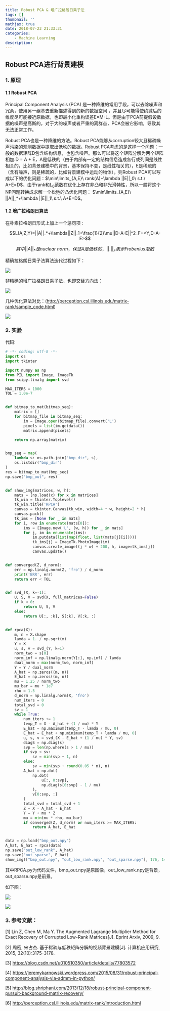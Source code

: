 ```yaml
---
title: Robust PCA & 增广拉格朗日乘子法
tags: []
thumbnail: ''
mathjax: true
date: 2018-07-23 21:33:31
categories:
	- Machine Learning 
description:
---
```


## Robust PCA进行背景建模

### 1. 原理

#### 1.1 Robust PCA

Principal Component Analysis (PCA) 是一种降维的常用手段，可以去除噪声和冗余，使用另一组基去重新描述得到的新的数据空间 ，并且尽可能得使约减后的维度尽可能接近原数据，也即最小化重构误差E=M-L。但是由于PCA前提假设数据的噪声是高斯的，对于大的噪声或者严重的离群点，PCA会被它影响，导致其无法正常工作。 

Robust PCA也是一种降维的方法。Robust PCA能够从corruption较大且稀疏噪声污染的观测数据中提取出低秩的数据。Robust PCA考虑的是这样一个问题：一般的数据矩阵D包含结构信息，也包含噪声。那么可以将这个矩阵分解为两个矩阵相加:D = A + E，A是低秩的（由于内部有一定的结构信息造成各行或列间是线性相关的，比如背景建模中的背景，基本保持不变，是线性相关的），E是稀疏的（含有噪声，则是稀疏的，比如背景建模中运动的物体），则Robust PCA可以写成以下的优化问题：$\min\limits_{A,E}\ rank(A)+\lambda ||E||_0\ s.t.\ A+E=D$，由于rank和$L_0$范数在优化上存在非凸和非光滑特性，所以一般将这个NP问题转换成求解一个松弛的凸优化问题： $\min\limits_{A,E}\ ||A||_*+\lambda ||E||_1\ s.t.\ A+E=D$。

#### 1.2 增广拉格朗日算法

在朴素拉格朗日形式上加上一个惩罚项 :

$$L(A,Z,Y)=||A||_*+\lambda||Z||_1+\frac{1}{2}\mu||D-A-E||^2_F+<Y,D-A-E>$$

$$其中||A||_*是nuclear\ norm，保证A是低秩的，||.||_F表示Frobenius范数$$

精确拉格朗日乘子法算法迭代过程如下：

![](../asset/Robust-PCA-增广拉格朗日乘子法/32801831.jpg)

非精确的增广拉格朗日乘子法，也即交替方向法：

![](../asset/Robust-PCA-增广拉格朗日乘子法/59747184.jpg)

几种优化算法对比：(http://perception.csl.illinois.edu/matrix-rank/sample_code.html)

![](../asset/Robust-PCA-增广拉格朗日乘子法/57586547.jpg)

### 2. 实验

代码:

```python
# -*- coding: utf-8 -*-
import os
import tkinter

import numpy as np
from PIL import Image, ImageTk
from scipy.linalg import svd

MAX_ITERS = 1000
TOL = 1.0e-7


def bitmap_to_mat(bitmap_seq):
    matrix = []
    for bitmap_file in bitmap_seq:
        im = Image.open(bitmap_file).convert('L')
        pixels = list(im.getdata())
        matrix.append(pixels)

    return np.array(matrix)


bmp_seq = map(
    lambda s: os.path.join("bmp_dir", s),
    os.listdir("bmp_dir")
)
res = bitmap_to_mat(bmp_seq)
np.save("bmp_out", res)


def show_img(matrices, w, h):
    mats = [np.load(x) for x in matrices]
    tk_win = tkinter.Toplevel()
    tk_win.title('RPCA')
    canvas = tkinter.Canvas(tk_win, width=4 * w, height=2 * h)
    canvas.pack()
    tk_ims = [None for _ in mats]
    for i, row in enumerate(mats[0]):
        ims = [Image.new('L', (w, h)) for _ in mats]
        for j, im in enumerate(ims):
            im.putdata(list(map(float, list(mats[j][i]))))
            tk_ims[j] = ImageTk.PhotoImage(im)
            canvas.create_image((j * w) + 200, h, image=tk_ims[j])
            canvas.update()


def converged(Z, d_norm):
    err = np.linalg.norm(Z, 'fro') / d_norm
    print('ERR', err)
    return err < TOL


def svd_(X, k=-1):
    U, S, V = svd(X, full_matrices=False)
    if k < 0:
        return U, S, V
    else:
        return U[:, :k], S[:k], V[:k, :]


def rpca(X):
    m, n = X.shape
    lamda = 1. / np.sqrt(m)
    Y = X
    u, s, v = svd_(Y, k=1)
    norm_two = s[0]
    norm_inf = np.linalg.norm(Y[:], np.inf) / lamda
    dual_norm = max(norm_two, norm_inf)
    Y = Y / dual_norm
    A_hat = np.zeros((m, n))
    E_hat = np.zeros((m, n))
    mu = 1.25 / norm_two
    mu_bar = mu * 1e7
    rho = 1.5
    d_norm = np.linalg.norm(X, 'fro')
    num_iters = 0
    total_svd = 0
    sv = 1
    while True:
        num_iters += 1
        temp_T = X - A_hat + (1 / mu) * Y
        E_hat = np.maximum(temp_T - lamda / mu, 0)
        E_hat = E_hat + np.minimum(temp_T + lamda / mu, 0)
        u, s, v = svd_(X - E_hat + (1 / mu) * Y, sv)
        diagS = np.diag(s)
        svp = len(np.where(s > 1 / mu))
        if svp < sv:
            sv = min(svp + 1, n)
        else:
            sv = min(svp + round(0.05 * n), n)
        A_hat = np.dot(
            np.dot(
                u[:, 0:svp],
                np.diag(s[0:svp] - 1 / mu)
            ),
            v[0:svp, :]
        )
        total_svd = total_svd + 1
        Z = X - A_hat - E_hat
        Y = Y + mu * Z
        mu = min(mu * rho, mu_bar)
        if converged(Z, d_norm) or num_iters >= MAX_ITERS:
            return A_hat, E_hat


data = np.load("bmp_out.npy")
A_hat, E_hat = rpca(data)
np.save("out_low_rank", A_hat)
np.save("out_sparse", E_hat)
show_img(["bmp_out.npy", "out_low_rank.npy", "out_sparse.npy"], 176, 144)
```

其中RPCA.py为代码文件，bmp_out.npy是原图像，out_low_rank.npy是背景，out_sparse.npy是前景。

如下图：

![](../asset/Robust-PCA-增广拉格朗日乘子法/53180618.jpg)

![](../asset/Robust-PCA-增广拉格朗日乘子法/52819459.jpg)

### 3. 参考文献：

[1] Lin Z, Chen M, Ma Y. The Augmented Lagrange Multiplier Method for Exact Recovery of Corrupted Low-Rank Matrices[J]. Eprint Arxiv, 2009, 9. 

[2] 周密, 宋占杰. 基于稀疏与低秩矩阵分解的视频背景建模[J]. 计算机应用研究, 2015, 32(10):3175-3178. 

[3] https://blog.csdn.net/u010510350/article/details/77803572

[4] https://jeremykarnowski.wordpress.com/2015/08/31/robust-principal-component-analysis-via-admm-in-python/

[5] http://blog.shriphani.com/2013/12/18/robust-principal-component-pursuit-background-matrix-recovery/

[6] http://perception.csl.illinois.edu/matrix-rank/introduction.html 